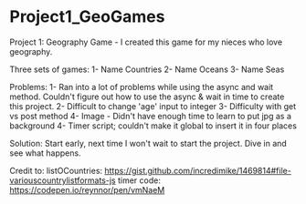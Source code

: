 # Project1_GeoGames

Project 1: Geography Game - I created this game for my nieces who love geography.

Three sets of games: 1- Name Countries
                     2- Name Oceans
                     3- Name Seas

Problems: 
    1- Ran into a lot of problems while using the async and wait method. Couldn't figure out how to use the async & wait in time to create this project. 
    2- Difficult to change 'age' input to integer
    3- Difficulty with get vs post method
    4- Image - Didn't have enough time to learn to put jpg as a background
    4- Timer script; couldn't make it global to insert it in four places


Solution: Start early, next time I won't wait to start the project. Dive in and see what happens.

Credit to: 
        listOCountries: https://gist.github.com/incredimike/1469814#file-variouscountrylistformats-js
        timer code: https://codepen.io/reynnor/pen/vmNaeM 



